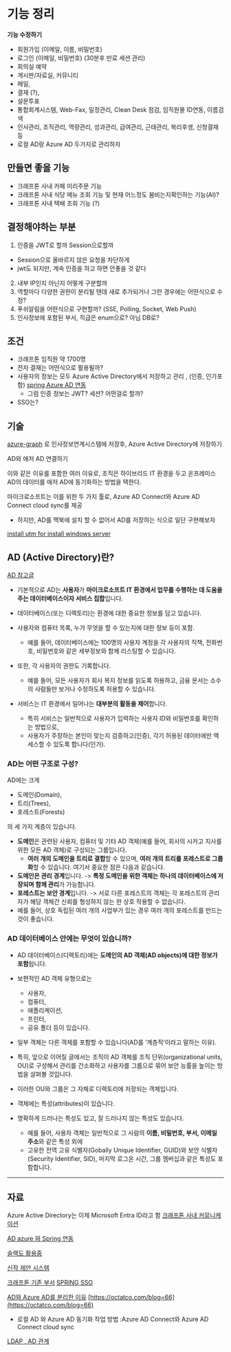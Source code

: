 # 기능 정리 

**기능 수정하기**
- 회원가입 (이메일, 이름, 비밀번호) 
- 로그인 (이메일, 비밀번호) (30분후 만료 세션 관리)
- 회의실 예약
- 게시판/자료실, 커뮤니티
- 메일,
- 결재 (?), 
- 설문투표
- 통합회계시스템, Web-Fax, 일정관리, Clean Desk 점검, 임직원몰 ID연동, 이름검색
- 인사관리, 조직관리, 역량관리, 성과관리, 급여관리, 근태관리, 복리후생, 신청결재 등
- 로컬 AD랑 Azure AD 두가지로 관리하자 


## 만들면 좋을 기능 
- 크래프톤 사내 카페 미리주문 기능
- 크래프톤 사내 식당 메뉴 조회 기능 및 현재 어느정도 붐비는지확인하는 기능(AI)?
- 크래프톤 사내 택배 조회 기능 (?)


## 결정해야하는 부분 
1. 인증을 JWT로 할까 Session으로할까
  - Session으로 올바르지 않은 요청을 차단하게
  - jwt도 되지만, 계속 인증을 하고 하면 안좋을 것 같다 
2. 내부 IP인지 아닌지 어떻게 구분할까
3. 역할마다 다양한 권한이 분리될 텐데 새로 추가되거나 그런 경우에는 어떤식으로 수정?
4. 푸쉬알림을 어떤식으로 구현할까? (SSE, Polling, Socket, Web Push)
5. 인사정보에 포함된 부서, 직급은 enum으로? 아님 DB로?

## 조건 
- 크래프톤 임직원 약 1700명
- 전자 결재는 어떤식으로 활용될까?
- 사용자의 정보는 모두 Azure Active Directory에서 저장하고 관리 , (인증, 인가포함)
  [spring Azure AD 연동](https://velog.io/@ddclub12/Azure-Active-Directory-OAuth2.0-%EC%9D%B8%EC%A6%9D-%EA%B5%AC%ED%98%84%ED%95%98%EA%B8%B0with-Spring)
  - 그럼 인증 정보는 JWT? 세션? 어떤걸로 할까?
- SSO는? 


## 기술

[azure-graph](https://learn.microsoft.com/ko-kr/azure/developer/java/identity/enable-spring-boot-webapp-authorization-entra-id?tabs=asa)
로 인사정보연계시스템에 저장후, Azure Active Directory에 저장하기


AD와 애저 AD 연결하기

이와 같은 이유를 포함한 여러 이유로, 조직은 하이브리드 IT 환경을 두고 온프레미스 AD의 데이터를 애저 AD에 동기화하는 방법을 택한다. 

마이크로소프트는 이를 위한 두 가지 툴로, Azure AD Connect와 Azure AD Connect cloud sync를 제공

- 하지만, AD를 맥북에 설치 할 수 없어서 AD를 저장하는 식으로 일단 구현해보자

[install utm for install windows server](https://tcsfiles.blob.core.windows.net/documents/AIST3720Notes/InstallUTMonanM1Mac.html)

## AD (Active Directory)란? 
[AD 참고글](https://blog.naver.com/quest_kor/221487945625)

- 기본적으로 AD는 **사용자**가 **마이크로소프트 IT 환경에서 업무를 수행하는 데 도움을 주는 데이터베이스이자 서비스 집합**입니다.


-  데이터베이스(또는 디렉토리)는 환경에 대한 중요한 정보를 담고 있습니다. 
  - 사용자와 컴퓨터 목록, 누가 무엇을 할 수 있는지에 대한 정보 등이 포함. 
    - 예를 들어, 데이터베이스에는 100명의 사용자 계정을 각 사용자의 직책, 전화번호, 비밀번호와 같은 세부정보와 함께 리스팅할 수 있습니다. 
  - 또한, 각 사용자의 권한도 기록합니다. 
    - 예를 들어, 모든 사용자가 회사 복지 정보를 읽도록 허용하고, 금융 문서는 소수의 사람들만 보거나 수정하도록 허용할 수 있습니다.


- 서비스는 IT 환경에서 일어나는 **대부분의 활동을 제어**합니다. 
  - 특히 서비스는 일반적으로 사용자가 입력하는 사용자 ID와 비밀번호를 확인하는 방법으로, 
  - 사용자가 주장하는 본인이 맞는지 검증하고(인증), 각기 허용된 데이터에만 액세스할 수 있도록 합니다(인가).

### AD는 어떤 구조로 구성?
AD에는 크게 
- 도메인(Domain), 
- 트리(Trees), 
- 포레스트(Forests)

의 세 가지 계층이 있습니다. 

- **도메인**은 관련된 사용자, 컴퓨터 및 기타 AD 객체(예를 들어, 회사의 시카고 지사를 위한 모든 AD 객체)로 구성되는 그룹입니다. 
  - **여러 개의 도메인을 트리로 결합**할 수 있으며, **여러 개의 트리를 포레스트로 그룹화**할 수 있습니다. 
여기서 중요한 점은 다음과 같습니다.
- **도메인은 관리 경계**입니다. -> **특정 도메인을 위한 객체는 하나의 데이터베이스에 저장되며 함께 관리**가 가능합니다.
-  **포레스트는 보안 경계**입니다. -> 서로 다른 포레스트의 객체는 각 포레스트의 관리자가 해당 객체간 신뢰를 형성하지 않는 한 상호 작용할 수 없습니다. 
  - 예를 들어, 상호 독립된 여러 개의 사업부가 있는 경우 여러 개의 포레스트를 만드는 것이 좋습니다.


### AD 데이터베이스 안에는 무엇이 있습니까?

- AD 데이터베이스(디렉토리)에는 **도메인의 AD 객체(AD objects)에 대한 정보가 포함**됩니다. 
- 보편적인 AD 객체 유형으로는 
  - 사용자, 
  - 컴퓨터, 
  - 애플리케이션, 
  - 프린터, 
  - 공유 폴더 등이 있습니다. 
- 일부 객체는 다른 객체를 포함할 수 있습니다(AD를 ‘계층적’이라고 말하는 이유). 
- 특히, 앞으로 이어질 글에서는 조직이 AD 객체를 조직 단위(organizational units, OU)로 구성해서 관리를 간소화하고 사용자를 그룹으로 묶어 보안 능률을 높이는 방법을 살펴볼 것입니다. 
- 이러한 OU와 그룹은 그 자체로 디렉토리에 저장되는 객체입니다.

- 객체에는 특성(attributes)이 있습니다. 
- 명확하게 드러나는 특성도 있고, 잘 드러나지 않는 특성도 있습니다. 
  - 예를 들어, 사용자 객체는 일반적으로 그 사람의 **이름, 비밀번호, 부서, 이메일 주소**와 같은 특성 외에 
  - 고유한 전역 고유 식별자(Gobally Unique Identifier, GUID)와 보안 식별자(Security Identifier, SID), 마지막 로그온 시간, 그룹 멤버십과 같은 특성도 포함합니다.


----
## 자료 
Azure Active Directory는 이제 Microsoft Entra ID라고 함
[크래프톤 사내 커뮤니케이션](https://www.1conomynews.co.kr/news/articleView.html?idxno=24258)

[AD azure 와 Spring 연동](https://learn.microsoft.com/ko-kr/azure/developer/java/spring-framework/configure-spring-boot-starter-java-app-with-azure-active-directory-b2c-oidc)


[슬랙도 활용중](https://www.1conomynews.co.kr/news/articleView.html?idxno=24258)

[신작 제안 시스템](https://www.1conomynews.co.kr/news/articleView.html?idxno=24258)

[크래프톤 기존 부서](https://krafton.com/%EB%B6%84%EB%A5%98%EB%90%98%EC%A7%80-%EC%95%8A%EC%9D%8C/1048-2/)
[SPRING SSO](https://kimseungjae.tistory.com/15)


[AD와 Azure AD를 분리한 이유](https://toad.co.kr/it/?idx=6765744&bmode=view)
[https://octatco.com/blog=66](https://octatco.com/blog=66)
- 로컬 AD 와 Azure AD 동기화 작업 방법 :Azure AD Connect와 Azure AD Connect cloud sync

[LDAP , AD 관계](https://sunrise-min.tistory.com/entry/%ED%95%9C-%EB%B2%88%EC%AF%A4%EC%9D%80-%EB%93%A4%EC%96%B4%EB%B4%A4%EC%9D%84-AD-LDAP%EC%97%90-%EB%8C%80%ED%95%9C-%EC%A0%95%EB%A6%AC)

